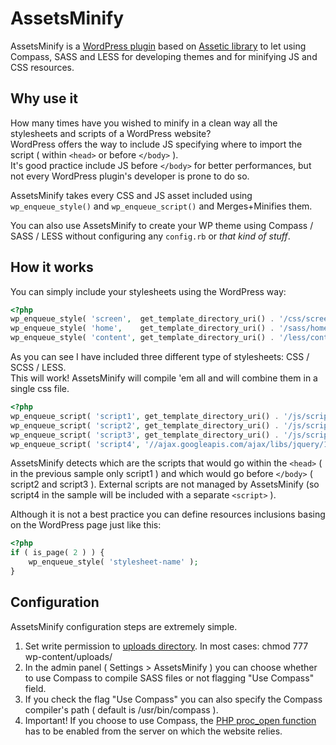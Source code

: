 AssetsMinify
============

AssetsMinify is a [WordPress plugin](http://wordpress.org/extend/plugins/assetsminify/) based on [Assetic library](https://github.com/kriswallsmith/assetic) to let using Compass, SASS and LESS for developing themes and for minifying JS and CSS resources.


Why use it
-------------

How many times have you wished to minify in a clean way all the stylesheets and scripts of a WordPress website? <br>
WordPress offers the way to include JS specifying where to import the script ( within `<head>` or before `</body>` ). <br>
It's good practice include JS before `</body>` for better performances, but not every WordPress plugin's developer is prone to do so.

AssetsMinify takes every CSS and JS asset included using `wp_enqueue_style()` and `wp_enqueue_script()` and Merges+Minifies them.

You can also use AssetsMinify to create your WP theme using Compass / SASS / LESS without configuring any `config.rb` or *that kind of stuff*.


How it works
-------------

You can simply include your stylesheets using the WordPress way:

``` php
<?php
wp_enqueue_style( 'screen',  get_template_directory_uri() . '/css/screen.css' );
wp_enqueue_style( 'home',    get_template_directory_uri() . '/sass/home.scss' );
wp_enqueue_style( 'content', get_template_directory_uri() . '/less/content.less' );
```
As you can see I have included three different type of stylesheets: CSS / SCSS / LESS. <br>
This will work! AssetsMinify will compile 'em all and will combine them in a single css file.

``` php
<?php
wp_enqueue_script( 'script1', get_template_directory_uri() . '/js/script1.js', array(), '1.0', false );
wp_enqueue_script( 'script2', get_template_directory_uri() . '/js/script2.js', array(), '1.0', true );
wp_enqueue_script( 'script3', get_template_directory_uri() . '/js/script3.js', array(), '1.0', true );
wp_enqueue_script( 'script4', '//ajax.googleapis.com/ajax/libs/jquery/1.9.1/jquery.min.js', array(), '1.0', true );
```
AssetsMinify detects which are the scripts that would go within the `<head>` ( in the previous sample only script1 ) and which would go before `</body>` ( script2 and script3 ).
External scripts are not managed by AssetsMinify (so script4 in the sample will be included with a separate `<script>` ).

Although it is not a best practice you can define resources inclusions basing on the WordPress page just like this:

``` php
<?php
if ( is_page( 2 ) ) {
	wp_enqueue_style( 'stylesheet-name' );
}
```

Configuration
-------------

AssetsMinify configuration steps are extremely simple.

1.  Set write permission to [uploads directory](http://codex.wordpress.org/Function_Reference/wp_upload_dir). In most cases: chmod 777 wp-content/uploads/
2.  In the admin panel ( Settings > AssetsMinify ) you can choose whether to use Compass to compile SASS files or not flagging "Use Compass" field.
3.  If you check the flag "Use Compass" you can also specify the Compass compiler's path ( default is /usr/bin/compass ).
4.  Important! If you choose to use Compass, the [PHP proc_open function](http://php.net/manual/en/function.proc-open.php) has to be enabled from the server on which the website relies.